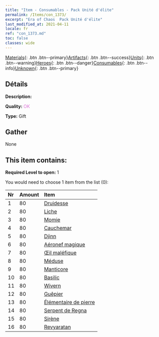 ```yaml
---
title: "Item - Consumables - Pack Unité d'élite"
permalink: /Items/con_1373/
excerpt: "Era of Chaos  Pack Unité d'élite"
last_modified_at: 2021-04-11
locale: fr
ref: "con_1373.md"
toc: false
classes: wide
---
```

 [Materials](/fr/Items/){: .btn .btn--primary}[Artifacts](/fr/Items/Artifacts/){: .btn .btn--success}[Units](/fr/Items/Units/){: .btn .btn--warning}[Heroes](/fr/Items/Heroes/){: .btn .btn--danger}[Consumables](/fr/Items/Consumables/){: .btn .btn--info}[Unknown](/fr/Items/Unknown/){: .btn .btn--primary}

## Détails
 **Description:** 

 **Quality:** <span style="color: #DA70D6">OK</span>

 **Type:** Gift

## Gather

  None

## This item contains:

 **Required Level to open:** 1

 You would need to choose 1 item from the list (0):

  | Nr | Amount |     Item    |
  |:---|:-------|:------------|
  | 1 | 80 | [Druidesse](/fr/Items/unt_206/) | 
  | 2 | 80 | [Liche](/fr/Items/unt_212/) | 
  | 3 | 80 | [Momie](/fr/Items/unt_215/) | 
  | 4 | 80 | [Cauchemar](/fr/Items/unt_233/) | 
  | 5 | 80 | [Djinn](/fr/Items/unt_239/) | 
  | 6 | 80 | [Aéronef magique](/fr/Items/unt_242/) | 
  | 7 | 80 | [Œil maléfique](/fr/Items/unt_246/) | 
  | 8 | 80 | [Méduse](/fr/Items/unt_247/) | 
  | 9 | 80 | [Manticore](/fr/Items/unt_249/) | 
  | 10 | 80 | [Basilic](/fr/Items/unt_256/) | 
  | 11 | 80 | [Wivern](/fr/Items/unt_258/) | 
  | 12 | 80 | [Guêpier](/fr/Items/unt_260/) | 
  | 13 | 80 | [Élémentaire de pierre](/fr/Items/unt_266/) | 
  | 14 | 80 | [Serpent de Regna](/fr/Items/unt_276/) | 
  | 15 | 80 | [Sirène](/fr/Items/unt_277/) | 
  | 16 | 80 | [Revyaratan](/fr/Items/unt_280/) | 
